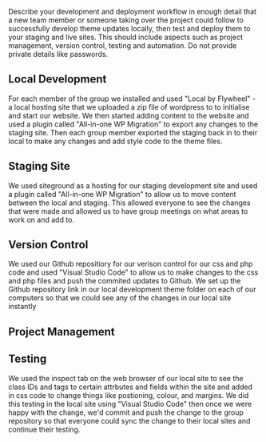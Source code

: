 Describe your development and deployment workflow in enough detail that a
new team member or someone taking over the project could follow to successfully develop theme
updates locally, then test and deploy them to your staging and live sites. This should include aspects
such as project management, version control, testing and automation. Do not provide private details
like passwords.

## Local Development
For each member of the group we installed and used "Local by Flywheel" - a local hosting site that we uploaded a zip file of wordpress to to initialise and start our website. We then started adding content to the website and used a plugin called "All-in-one WP Migration" to export any changes to the staging site. Then each group member exported the staging back in to their local to make any changes and add style code to the theme files.

## Staging Site
We used siteground as a hosting for our staging development site and used a plugin called "All-in-one WP Migration" to allow us to move content between the local and staging. This allowed everyone to see the changes that were made and allowed us to have group meetings on what areas to work on and add to.

## Version Control
We used our Github repositiory for our verison control for our css and php code and used "Visual Studio Code" to allow us to make changes to the css and php files and push the commited updates to Github. We set up the Github repository link in our local development theme folder on each of our computers so that we could see any of the changes in our local site instantly

## Project Management


## Testing
We used the inspect tab on the web browser of our local site to see the class IDs and tags to certain attrbutes and fields within the site and added in css code to change things like postioning, colour, and margins. We did this testing in the local site using "Visual Studio Code" then once we were happy with the change, we'd commit and push the change to the group repository so that everyone could sync the change to their local sites and continue their testing.


